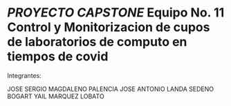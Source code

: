 *PROYECTO CAPSTONE* Equipo No. 11
Control y Monitorizacion de cupos de laboratorios de computo en tiempos de covid
=======================

Integrantes:

JOSE SERGIO MAGDALENO PALENCIA
JOSE ANTONIO LANDA SEDENO
BOGART YAIL MARQUEZ LOBATO

